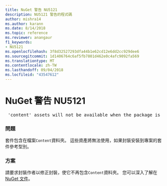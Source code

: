 ```yaml
---
title: NuGet 警告 NU5121
description: NU5121 警告的程式碼
author: mishra14
ms.author: karann
ms.date: 8/14/2018
ms.topic: reference
ms.reviewer: anangaur
f1_keywords:
- NU5121
ms.openlocfilehash: 3f8d32527293dfa44b1e62cd12e6dd2cc929dee6
ms.sourcegitcommit: 1d1406764c6af5fb7801d462e0c4afc9092fa569
ms.translationtype: MT
ms.contentlocale: zh-TW
ms.lasthandoff: 09/04/2018
ms.locfileid: "43547612"
---
```

# <a name="nuget-warning-nu5121"></a>NuGet 警告 NU5121
<pre> 'content' assets will not be available when the package is installed after the migration.</pre>

### <a name="issue"></a>問題

套件包含在檔案`Content`資料夾。 這些資產將無法使用，如果封裝安裝到專案的套件參考型別。


### <a name="solution"></a>方案

請要求封裝作者以修正封裝，使它不再包含`Content`資料夾。 您可以深入了解在[NuGet 文件](https://docs.microsoft.com/en-us/nuget/reference/migrate-packages-config-to-package-reference)。


